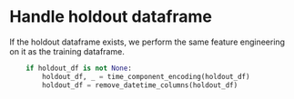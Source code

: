 # Handle holdout dataframe

If the holdout dataframe exists, we perform the same feature engineering on it as the training dataframe.
```python
    if holdout_df is not None:
        holdout_df, _ = time_component_encoding(holdout_df)
        holdout_df = remove_datetime_columns(holdout_df)
```
